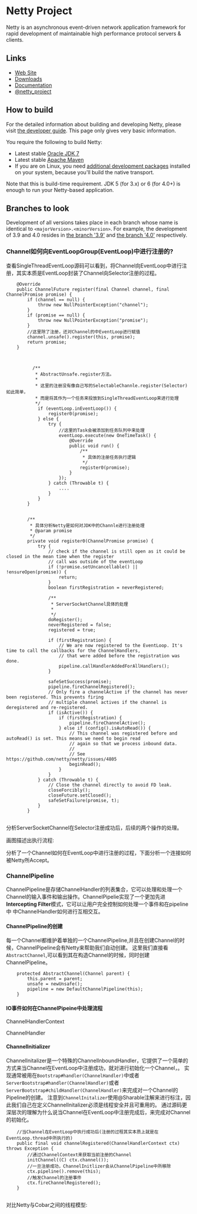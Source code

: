 # Netty Project

Netty is an asynchronous event-driven network application framework for rapid development of maintainable high performance protocol servers & clients.

## Links

* [Web Site](http://netty.io/)
* [Downloads](http://netty.io/downloads.html)
* [Documentation](http://netty.io/wiki/)
* [@netty_project](https://twitter.com/netty_project)

## How to build

For the detailed information about building and developing Netty, please visit [the developer guide](http://netty.io/wiki/developer-guide.html).  This page only gives very basic information.

You require the following to build Netty:

* Latest stable [Oracle JDK 7](http://www.oracle.com/technetwork/java/)
* Latest stable [Apache Maven](http://maven.apache.org/)
* If you are on Linux, you need [additional development packages](http://netty.io/wiki/native-transports.html) installed on your system, because you'll build the native transport.

Note that this is build-time requirement.  JDK 5 (for 3.x) or 6 (for 4.0+) is enough to run your Netty-based application.

## Branches to look

Development of all versions takes place in each branch whose name is identical to `<majorVersion>.<minorVersion>`.  For example, the development of 3.9 and 4.0 resides in [the branch '3.9'](https://github.com/netty/netty/tree/3.9) and [the branch '4.0'](https://github.com/netty/netty/tree/4.0) respectively.


### Channel如何向EventLoopGroup(EventLoop)中进行注册的?
查看SingleThreadEventLoop源码可以看到，将Channel向EventLoop中进行注册，其实本质是EventLoop封装了Channel向Selector注册的过程。 

```
    @Override
    public ChannelFuture register(final Channel channel, final ChannelPromise promise) {
        if (channel == null) {
            throw new NullPointerException("channel");
        }
        if (promise == null) {
            throw new NullPointerException("promise");
        }
        //这里除了注册，还对Channel的中EventLoop进行赋值
        channel.unsafe().register(this, promise);
        return promise;
    }
    
    
  
          /**
           * AbstractUnsafe.register方法。
           *
           * 这里的注册没有像自己写的SelectableChannle.register(Selector)如此简单，
           * 而是将其作为一个任务来投放到SingleThreadEventLoop来进行处理
           */
            if (eventLoop.inEventLoop()) {
                register0(promise);
            } else {
                try {
                    //这里的Task会被添加到任务队列中来处理
                    eventLoop.execute(new OneTimeTask() {
                        @Override
                        public void run() {
                            /**
                             * 具体的注册任务执行逻辑
                             */
                            register0(promise);
                        }
                    });
                } catch (Throwable t) {
                    ....
                }
            }
        }
        
        
        /**
         * 具体分析Netty是如何对JDK中的Channle进行注册处理
         * @param promise
         */
        private void register0(ChannelPromise promise) {
            try {
                // check if the channel is still open as it could be closed in the mean time when the register
                // call was outside of the eventLoop
                if (!promise.setUncancellable() || !ensureOpen(promise)) {
                    return;
                }
                boolean firstRegistration = neverRegistered;

                /**
                 * ServerSocketChannel具体的处理
                 *
                 */
                doRegister();
                neverRegistered = false;
                registered = true;

                if (firstRegistration) {
                    // We are now registered to the EventLoop. It's time to call the callbacks for the ChannelHandlers,
                    // that were added before the registration was done.
                    pipeline.callHandlerAddedForAllHandlers();
                }

                safeSetSuccess(promise);
                pipeline.fireChannelRegistered();
                // Only fire a channelActive if the channel has never been registered. This prevents firing
                // multiple channel actives if the channel is deregistered and re-registered.
                if (isActive()) {
                    if (firstRegistration) {
                        pipeline.fireChannelActive();
                    } else if (config().isAutoRead()) {
                        // This channel was registered before and autoRead() is set. This means we need to begin read
                        // again so that we process inbound data.
                        //
                        // See https://github.com/netty/netty/issues/4805
                        beginRead();
                    }
                }
            } catch (Throwable t) {
                // Close the channel directly to avoid FD leak.
                closeForcibly();
                closeFuture.setClosed();
                safeSetFailure(promise, t);
            }
        }        
        
```

分析ServerSocketChannel在Selector注册成功后，后续的两个操作的处理。

画图描述出执行流程:






分析了一个Channel如何在EventLoop中进行注册的过程，下面分析一个连接如何被Netty所Accept。



### ChannelPipeline
ChannelPipeline是存储ChannelHandler的列表集合，它可以处理和处理一个Channel的输入事件和输出操作。ChannelPipelie实现了一个更加先进**Intercepting Filter**模式，它可以让用户完全控制如何处理一个事件和在pipeline中
中ChannelHandler如何进行互相交互。

#### ChannelPipeline的创建
每一个Channel都维护着单独的一个ChannelPipeline,并且在创建Channel的时候，ChannelPipeline会有Netty来帮助我们自动创建。
这里我们直接看`AbstractChannel`,可以看到其在构造Channel的时候，同时创建ChannelPipeline。
```
    protected AbstractChannel(Channel parent) {
        this.parent = parent;
        unsafe = newUnsafe();
        pipeline = new DefaultChannelPipeline(this);
    }
```

#### IO事件如何在ChannelPipeine中处理流程    
    



ChannelHandlerContext


ChannelHandler

#### ChannelInitializer
ChannelInitalizer是一个特殊的ChannelInboundHandler，它提供了一个简单的方式来当Channel在EventLoop中注册成功，就对进行初始化一个Channel，。
实现通常被用在`Bootstrap#handler(ChannelHandler)`中或者`ServerBootstrap#handler(ChannelHandler)`或者`ServerBootstrap#childHandler(ChannelHandler)`来完成对一个Channel的Pipeline的创建。
注意到`ChannelInitalizer`使用@Sharable注解来进行标注，因此我们自己在定义ChannelInitalizer必须是线程安全并且可重用的。
通过源码更深层次的理解为什么说当Channel在EventLoop中注册完成后，来完成对Channel的初始化。
```
    //当Channel在EventLoop中执行成功后(注册的过程其实本质上就是在EventLoop.thread中所执行的)
    public final void channelRegistered(ChannelHandlerContext ctx) throws Exception {
        //通过ChannelContext来获取当前注册的Channel
        initChannel((C) ctx.channel());
        //一旦注册成功，ChannelInitlizer会从ChannelPipeline中所移除
        ctx.pipeline().remove(this);
        //触发Channel的注册事件
        ctx.fireChannelRegistered();
    }
    
```


对比Netty与Cobar之间的线程模型: